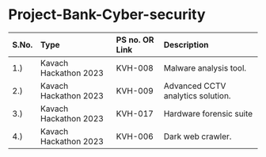 # Project-Bank-Cyber-security
| S.No.| Type          | PS no. OR Link    | Description               |
| :-------- | :------- |:---------- |:-------------------------------------------------------- |
| 1.) | Kavach Hackathon 2023  | KVH-008 |  	Malware analysis tool.|
| 2.) | Kavach Hackathon 2023  | KVH-009 | Advanced CCTV analytics solution. |
| 3.) | Kavach Hackathon 2023  | KVH-017 | Hardware forensic suite |
| 4.) | Kavach Hackathon 2023  | KVH-006 | Dark web crawler.|
